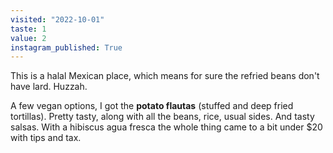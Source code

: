 ```yaml
---
visited: "2022-10-01"
taste: 1
value: 2
instagram_published: True
---
```


This is a halal Mexican place, which means for sure the refried beans don't have lard. Huzzah. 

A few vegan options, I got the **potato flautas** (stuffed and deep fried tortillas). Pretty tasty, along with all the beans, rice, usual sides. And tasty salsas. With a hibiscus agua fresca the whole thing came to a bit under $20 with tips and tax.
